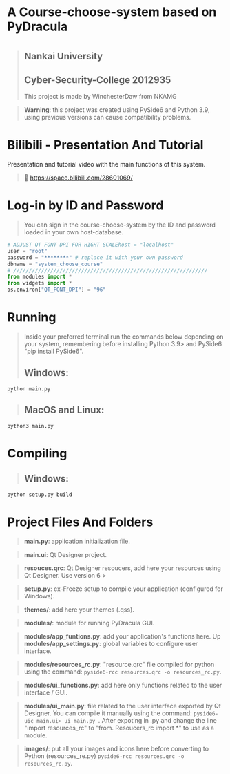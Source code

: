 # A Course-choose-system based on PyDracula
# 

> ## Nankai University
> ## Cyber-Security-College 2012935
> This project is made by WinchesterDaw from NKAMG

> **Warning**: this project was created using PySide6 and Python 3.9, using previous versions can cause compatibility problems.

# Bilibili - Presentation And Tutorial
Presentation and tutorial video with the main functions of this system.
> 🔗 https://space.bilibili.com/28601069/


# Log-in by ID and Password
> You can sign in the course-choose-system by the ID and password loaded in your own host-database.
```python
# ADJUST QT FONT DPI FOR HIGHT SCALEhost = "localhost"
user = "root"
password = "********" # replace it with your own password
dbname = "system_choose_course"
# ///////////////////////////////////////////////////////////////
from modules import *
from widgets import *
os.environ["QT_FONT_DPI"] = "96"
```

# Running
> Inside your preferred terminal run the commands below depending on your system, remembering before installing Python 3.9> and PySide6 "pip install PySide6".
> ## **Windows**:
```console
python main.py
```
> ## **MacOS and Linux**:
```console
python3 main.py
```
# Compiling
> ## **Windows**:
```console
python setup.py build
```

# Project Files And Folders
> **main.py**: application initialization file.

> **main.ui**: Qt Designer project.

> **resouces.qrc**: Qt Designer resoucers, add here your resources using Qt Designer. Use version 6 >

> **setup.py**: cx-Freeze setup to compile your application (configured for Windows).

> **themes/**: add here your themes (.qss).

> **modules/**: module for running PyDracula GUI.

> **modules/app_funtions.py**: add your application's functions here.
Up
> **modules/app_settings.py**: global variables to configure user interface.

> **modules/resources_rc.py**: "resource.qrc" file compiled for python using the command: ```pyside6-rcc resources.qrc -o resources_rc.py```.

> **modules/ui_functions.py**: add here only functions related to the user interface / GUI.

> **modules/ui_main.py**: file related to the user interface exported by Qt Designer. You can compile it manually using the command: ```pyside6-uic main.ui> ui_main.py ```.
After expoting in .py and change the line "import resources_rc" to "from. Resoucers_rc import *" to use as a module.

> **images/**: put all your images and icons here before converting to Python (resources_re.py) ```pyside6-rcc resources.qrc -o resources_rc.py```.





